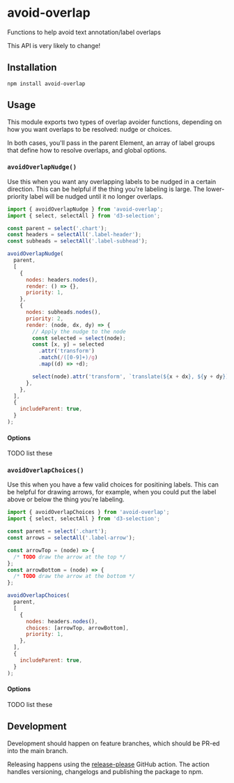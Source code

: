 # avoid-overlap

Functions to help avoid text annotation/label overlaps

This API is very likely to change!

## Installation

    npm install avoid-overlap

## Usage

This module exports two types of overlap avoider functions, depending on how you want overlaps to be resolved: nudge or choices.

In both cases, you'll pass in the parent Element, an array of label groups that define how to resolve overlaps, and global options.

### `avoidOverlapNudge()`

Use this when you want any overlapping labels to be nudged in a certain direction. This can be helpful if the thing you're labeling is large. The lower-priority label will be nudged until it no longer overlaps.

```js
import { avoidOverlapNudge } from 'avoid-overlap';
import { select, selectAll } from 'd3-selection';

const parent = select('.chart');
const headers = selectAll('.label-header');
const subheads = selectAll('.label-subhead');

avoidOverlapNudge(
  parent,
  [
    {
      nodes: headers.nodes(),
      render: () => {},
      priority: 1,
    },
    {
      nodes: subheads.nodes(),
      priority: 2,
      render: (node, dx, dy) => {
        // Apply the nudge to the node
        const selected = select(node);
        const [x, y] = selected
          .attr('transform')
          .match(/([0-9]+)/g)
          .map((d) => +d);

        select(node).attr('transform', `translate(${x + dx}, ${y + dy})`);
      },
    },
  ],
  {
    includeParent: true,
  }
);
```

#### Options

TODO list these

### `avoidOverlapChoices()`

Use this when you have a few valid choices for positining labels. This can be helpful for drawing arrows, for example, when you could put the label above or below the thing you're labeling.

```js
import { avoidOverlapChoices } from 'avoid-overlap';
import { select, selectAll } from 'd3-selection';

const parent = select('.chart');
const arrows = selectAll('.label-arrow');

const arrowTop = (node) => {
  /* TODO draw the arrow at the top */
};
const arrowBottom = (node) => {
  /* TODO draw the arrow at the bottom */
};

avoidOverlapChoices(
  parent,
  [
    {
      nodes: headers.nodes(),
      choices: [arrowTop, arrowBottom],
      priority: 1,
    },
  ],
  {
    includeParent: true,
  }
);
```

#### Options

TODO list these

## Development

Development should happen on feature branches, which should be PR-ed into the main branch.

Releasing happens using the [release-please](https://github.com/marketplace/actions/release-please-action) GitHub action. The action handles versioning, changelogs and publishing the package to npm.

